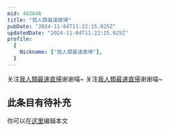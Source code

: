 ```yaml
---
mid: 462646
title: "我人類最速直帰"
pubDate: "2024-11-04T11:22:15.025Z"
updatedDate: "2024-11-04T11:22:15.025Z"
profile:
  {
    Nickname: ["我人類最速直帰"],
  }
---
```


关注[我人類最速直帰](https://space.bilibili.com/462646)谢谢喵~ 关注[我人類最速直帰](https://space.bilibili.com/462646)谢谢喵~

## 此条目有待补充
你可以在[这里](https://github.com/Yuhanawa/VTuber.ICU-Content/edit/master/v/我人類最速直帰/index.md)编辑本文
